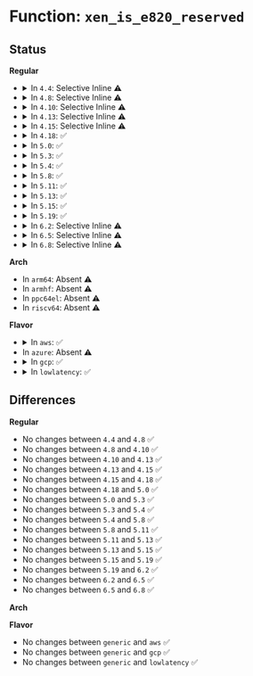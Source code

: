 # Function: <code>xen_is_e820_reserved</code>

## Status
<b>Regular</b>
<ul>
<li>
<details>
<summary>In <code>4.4</code>: Selective Inline ⚠️</summary>

```c
bool xen_is_e820_reserved(phys_addr_t start, phys_addr_t size);
```

**Collision:** Unique Global

**Inline:** Selective

**Transformation:** False

**Instances:**

```
In arch/x86/xen/setup.c (ffffffff81f610c0)
Location: arch/x86/xen/setup.c:628
Inline: True
Direct callers:
  - arch/x86/xen/setup.c:xen_memory_setup
  - arch/x86/xen/setup.c:xen_memory_setup
  - arch/x86/xen/setup.c:xen_memory_setup
  - arch/x86/xen/mmu.c:xen_pt_check_e820
```
**Symbols:**

```
ffffffff81f610c0-ffffffff81f6110a: xen_is_e820_reserved (STB_GLOBAL)
```
</details>
</li>
<li>
<details>
<summary>In <code>4.8</code>: Selective Inline ⚠️</summary>

```c
bool xen_is_e820_reserved(phys_addr_t start, phys_addr_t size);
```

**Collision:** Unique Global

**Inline:** Selective

**Transformation:** False

**Instances:**

```
In arch/x86/xen/setup.c (ffffffff81f89289)
Location: arch/x86/xen/setup.c:613
Inline: True
Direct callers:
  - arch/x86/xen/setup.c:xen_memory_setup
  - arch/x86/xen/setup.c:xen_memory_setup
  - arch/x86/xen/setup.c:xen_memory_setup
  - arch/x86/xen/mmu.c:xen_pt_check_e820
```
**Symbols:**

```
ffffffff81f89289-ffffffff81f892d3: xen_is_e820_reserved (STB_GLOBAL)
```
</details>
</li>
<li>
<details>
<summary>In <code>4.10</code>: Selective Inline ⚠️</summary>

```c
bool xen_is_e820_reserved(phys_addr_t start, phys_addr_t size);
```

**Collision:** Unique Global

**Inline:** Selective

**Transformation:** False

**Instances:**

```
In arch/x86/xen/setup.c (ffffffff81fc467d)
Location: arch/x86/xen/setup.c:613
Inline: True
Direct callers:
  - arch/x86/xen/setup.c:xen_memory_setup
  - arch/x86/xen/setup.c:xen_memory_setup
  - arch/x86/xen/setup.c:xen_memory_setup
  - arch/x86/xen/mmu.c:xen_pt_check_e820
```
**Symbols:**

```
ffffffff81fc467d-ffffffff81fc46c7: xen_is_e820_reserved (STB_GLOBAL)
```
</details>
</li>
<li>
<details>
<summary>In <code>4.13</code>: Selective Inline ⚠️</summary>

```c
bool xen_is_e820_reserved(phys_addr_t start, phys_addr_t size);
```

**Collision:** Unique Global

**Inline:** Selective

**Transformation:** False

**Instances:**

```
In arch/x86/xen/setup.c (ffffffff820a44c5)
Location: arch/x86/xen/setup.c:609
Inline: True
Direct callers:
  - arch/x86/xen/setup.c:xen_memory_setup
  - arch/x86/xen/setup.c:xen_memory_setup
  - arch/x86/xen/setup.c:xen_memory_setup
  - arch/x86/xen/mmu_pv.c:xen_pt_check_e820
```
**Symbols:**

```
ffffffff820a44c5-ffffffff820a4517: xen_is_e820_reserved (STB_GLOBAL)
```
</details>
</li>
<li>
<details>
<summary>In <code>4.15</code>: Selective Inline ⚠️</summary>

```c
bool xen_is_e820_reserved(phys_addr_t start, phys_addr_t size);
```

**Collision:** Unique Global

**Inline:** Selective

**Transformation:** False

**Instances:**

```
In arch/x86/xen/setup.c (ffffffff826aaba3)
Location: arch/x86/xen/setup.c:608
Inline: True
Direct callers:
  - arch/x86/xen/setup.c:xen_memory_setup
  - arch/x86/xen/setup.c:xen_memory_setup
  - arch/x86/xen/setup.c:xen_memory_setup
  - arch/x86/xen/mmu_pv.c:xen_pt_check_e820
```
**Symbols:**

```
ffffffff826aaba3-ffffffff826aabf5: xen_is_e820_reserved (STB_GLOBAL)
```
</details>
</li>
<li>
<details>
<summary>In <code>4.18</code>: ✅</summary>

```c
bool xen_is_e820_reserved(phys_addr_t start, phys_addr_t size);
```

**Collision:** Unique Global

**Inline:** No

**Transformation:** False

**Instances:**

```
In arch/x86/xen/setup.c (ffffffff826d3d17)
Location: arch/x86/xen/setup.c:608
Inline: False
Direct callers:
  - arch/x86/xen/setup.c:xen_memory_setup
  - arch/x86/xen/setup.c:xen_memory_setup
  - arch/x86/xen/setup.c:xen_memory_setup
  - arch/x86/xen/mmu_pv.c:xen_pt_check_e820
```
**Symbols:**

```
ffffffff826d3d17-ffffffff826d3d6a: xen_is_e820_reserved (STB_GLOBAL)
```
</details>
</li>
<li>
<details>
<summary>In <code>5.0</code>: ✅</summary>

```c
bool xen_is_e820_reserved(phys_addr_t start, phys_addr_t size);
```

**Collision:** Unique Global

**Inline:** No

**Transformation:** False

**Instances:**

```
In arch/x86/xen/setup.c (ffffffff82889daa)
Location: arch/x86/xen/setup.c:608
Inline: False
Direct callers:
  - arch/x86/xen/setup.c:xen_memory_setup
  - arch/x86/xen/setup.c:xen_memory_setup
  - arch/x86/xen/setup.c:xen_memory_setup
  - arch/x86/xen/mmu_pv.c:xen_pt_check_e820
```
**Symbols:**

```
ffffffff82889daa-ffffffff82889dfd: xen_is_e820_reserved (STB_GLOBAL)
```
</details>
</li>
<li>
<details>
<summary>In <code>5.3</code>: ✅</summary>

```c
bool xen_is_e820_reserved(phys_addr_t start, phys_addr_t size);
```

**Collision:** Unique Global

**Inline:** No

**Transformation:** False

**Instances:**

```
In arch/x86/xen/setup.c (ffffffff828a1167)
Location: arch/x86/xen/setup.c:617
Inline: False
Direct callers:
  - arch/x86/xen/setup.c:xen_memory_setup
  - arch/x86/xen/setup.c:xen_memory_setup
  - arch/x86/xen/setup.c:xen_memory_setup
  - arch/x86/xen/mmu_pv.c:xen_pt_check_e820
```
**Symbols:**

```
ffffffff828a1167-ffffffff828a11ba: xen_is_e820_reserved (STB_GLOBAL)
```
</details>
</li>
<li>
<details>
<summary>In <code>5.4</code>: ✅</summary>

```c
bool xen_is_e820_reserved(phys_addr_t start, phys_addr_t size);
```

**Collision:** Unique Global

**Inline:** No

**Transformation:** False

**Instances:**

```
In arch/x86/xen/setup.c (ffffffff828a4227)
Location: arch/x86/xen/setup.c:617
Inline: False
Direct callers:
  - arch/x86/xen/setup.c:xen_memory_setup
  - arch/x86/xen/setup.c:xen_memory_setup
  - arch/x86/xen/setup.c:xen_memory_setup
  - arch/x86/xen/mmu_pv.c:xen_pt_check_e820
```
**Symbols:**

```
ffffffff828a4227-ffffffff828a427a: xen_is_e820_reserved (STB_GLOBAL)
```
</details>
</li>
<li>
<details>
<summary>In <code>5.8</code>: ✅</summary>

```c
bool xen_is_e820_reserved(phys_addr_t start, phys_addr_t size);
```

**Collision:** Unique Global

**Inline:** No

**Transformation:** False

**Instances:**

```
In arch/x86/xen/setup.c (ffffffff82cca787)
Location: arch/x86/xen/setup.c:618
Inline: False
Direct callers:
  - arch/x86/xen/setup.c:xen_memory_setup
  - arch/x86/xen/setup.c:xen_memory_setup
  - arch/x86/xen/setup.c:xen_memory_setup
  - arch/x86/xen/mmu_pv.c:xen_pt_check_e820
```
**Symbols:**

```
ffffffff82cca787-ffffffff82cca7da: xen_is_e820_reserved (STB_GLOBAL)
```
</details>
</li>
<li>
<details>
<summary>In <code>5.11</code>: ✅</summary>

```c
bool xen_is_e820_reserved(phys_addr_t start, phys_addr_t size);
```

**Collision:** Unique Global

**Inline:** No

**Transformation:** False

**Instances:**

```
In arch/x86/xen/setup.c (ffffffff82fb65f5)
Location: arch/x86/xen/setup.c:614
Inline: False
Direct callers:
  - arch/x86/xen/setup.c:xen_memory_setup
  - arch/x86/xen/setup.c:xen_memory_setup
  - arch/x86/xen/setup.c:xen_memory_setup
  - arch/x86/xen/mmu_pv.c:xen_pt_check_e820
```
**Symbols:**

```
ffffffff82fb65f5-ffffffff82fb6648: xen_is_e820_reserved (STB_GLOBAL)
```
</details>
</li>
<li>
<details>
<summary>In <code>5.13</code>: ✅</summary>

```c
bool xen_is_e820_reserved(phys_addr_t start, phys_addr_t size);
```

**Collision:** Unique Global

**Inline:** No

**Transformation:** False

**Instances:**

```
In arch/x86/xen/setup.c (ffffffff831c0ce8)
Location: arch/x86/xen/setup.c:614
Inline: False
Direct callers:
  - arch/x86/xen/setup.c:xen_memory_setup
  - arch/x86/xen/setup.c:xen_memory_setup
  - arch/x86/xen/setup.c:xen_memory_setup
  - arch/x86/xen/mmu_pv.c:xen_pt_check_e820
```
**Symbols:**

```
ffffffff831c0ce8-ffffffff831c0d3b: xen_is_e820_reserved (STB_GLOBAL)
```
</details>
</li>
<li>
<details>
<summary>In <code>5.15</code>: ✅</summary>

```c
bool xen_is_e820_reserved(phys_addr_t start, phys_addr_t size);
```

**Collision:** Unique Global

**Inline:** No

**Transformation:** False

**Instances:**

```
In arch/x86/xen/setup.c (ffffffff832a15a2)
Location: arch/x86/xen/setup.c:614
Inline: False
Direct callers:
  - arch/x86/xen/setup.c:xen_memory_setup
  - arch/x86/xen/setup.c:xen_memory_setup
  - arch/x86/xen/setup.c:xen_memory_setup
  - arch/x86/xen/mmu_pv.c:xen_pt_check_e820
```
**Symbols:**

```
ffffffff832a15a2-ffffffff832a15f5: xen_is_e820_reserved (STB_GLOBAL)
```
</details>
</li>
<li>
<details>
<summary>In <code>5.19</code>: ✅</summary>

```c
bool xen_is_e820_reserved(phys_addr_t start, phys_addr_t size);
```

**Collision:** Unique Global

**Inline:** No

**Transformation:** False

**Instances:**

```
In arch/x86/xen/setup.c (ffffffff8345060c)
Location: arch/x86/xen/setup.c:610
Inline: False
Direct callers:
  - arch/x86/xen/setup.c:xen_memory_setup
  - arch/x86/xen/setup.c:xen_memory_setup
  - arch/x86/xen/setup.c:xen_memory_setup
  - arch/x86/xen/mmu_pv.c:xen_pt_check_e820
```
**Symbols:**

```
ffffffff8345060c-ffffffff8345066b: xen_is_e820_reserved (STB_GLOBAL)
```
</details>
</li>
<li>
<details>
<summary>In <code>6.2</code>: Selective Inline ⚠️</summary>

```c
bool xen_is_e820_reserved(phys_addr_t start, phys_addr_t size);
```

**Collision:** Unique Global

**Inline:** Selective

**Transformation:** False

**Instances:**

```
In arch/x86/xen/setup.c (ffffffff83e6d40e)
Location: arch/x86/xen/setup.c:611
Inline: True
Inline callers:
  - arch/x86/xen/setup.c:xen_memory_setup
  - arch/x86/xen/setup.c:xen_memory_setup
  - arch/x86/xen/setup.c:xen_memory_setup
Direct callers:
  - arch/x86/xen/mmu_pv.c:xen_pt_check_e820
```
**Symbols:**

```
ffffffff83e6cb10-ffffffff83e6cb85: xen_is_e820_reserved (STB_GLOBAL)
```
</details>
</li>
<li>
<details>
<summary>In <code>6.5</code>: Selective Inline ⚠️</summary>

```c
bool xen_is_e820_reserved(phys_addr_t start, phys_addr_t size);
```

**Collision:** Unique Global

**Inline:** Selective

**Transformation:** False

**Instances:**

```
In arch/x86/xen/setup.c (ffffffff8368df47)
Location: arch/x86/xen/setup.c:612
Inline: True
Inline callers:
  - arch/x86/xen/setup.c:xen_memory_setup
  - arch/x86/xen/setup.c:xen_memory_setup
  - arch/x86/xen/setup.c:xen_memory_setup
Direct callers:
  - arch/x86/xen/mmu_pv.c:xen_pt_check_e820
```
**Symbols:**

```
ffffffff8368d630-ffffffff8368d6a5: xen_is_e820_reserved (STB_GLOBAL)
```
</details>
</li>
<li>
<details>
<summary>In <code>6.8</code>: Selective Inline ⚠️</summary>

```c
bool xen_is_e820_reserved(phys_addr_t start, phys_addr_t size);
```

**Collision:** Unique Global

**Inline:** Selective

**Transformation:** False

**Instances:**

```
In arch/x86/xen/setup.c (ffffffff838bdb15)
Location: arch/x86/xen/setup.c:615
Inline: True
Inline callers:
  - arch/x86/xen/setup.c:xen_memory_setup
  - arch/x86/xen/setup.c:xen_memory_setup
  - arch/x86/xen/setup.c:xen_memory_setup
Direct callers:
  - arch/x86/xen/mmu_pv.c:xen_pt_check_e820
```
**Symbols:**

```
ffffffff838bd1f0-ffffffff838bd265: xen_is_e820_reserved (STB_GLOBAL)
```
</details>
</li>
</ul>
<b>Arch</b>
<ul>
<li>
In <code>arm64</code>: Absent ⚠️
</li>
<li>
In <code>armhf</code>: Absent ⚠️
</li>
<li>
In <code>ppc64el</code>: Absent ⚠️
</li>
<li>
In <code>riscv64</code>: Absent ⚠️
</li>
</ul>
<b>Flavor</b>
<ul>
<li>
<details>
<summary>In <code>aws</code>: ✅</summary>

```c
bool xen_is_e820_reserved(phys_addr_t start, phys_addr_t size);
```

**Collision:** Unique Global

**Inline:** No

**Transformation:** False

**Instances:**

```
In arch/x86/xen/setup.c (ffffffff8289224d)
Location: arch/x86/xen/setup.c:617
Inline: False
Direct callers:
  - arch/x86/xen/setup.c:xen_memory_setup
  - arch/x86/xen/setup.c:xen_memory_setup
  - arch/x86/xen/setup.c:xen_memory_setup
  - arch/x86/xen/mmu_pv.c:xen_pt_check_e820
```
**Symbols:**

```
ffffffff8289224d-ffffffff828922a0: xen_is_e820_reserved (STB_GLOBAL)
```
</details>
</li>
<li>
In <code>azure</code>: Absent ⚠️
</li>
<li>
<details>
<summary>In <code>gcp</code>: ✅</summary>

```c
bool xen_is_e820_reserved(phys_addr_t start, phys_addr_t size);
```

**Collision:** Unique Global

**Inline:** No

**Transformation:** False

**Instances:**

```
In arch/x86/xen/setup.c (ffffffff828a5227)
Location: arch/x86/xen/setup.c:617
Inline: False
Direct callers:
  - arch/x86/xen/setup.c:xen_memory_setup
  - arch/x86/xen/setup.c:xen_memory_setup
  - arch/x86/xen/setup.c:xen_memory_setup
  - arch/x86/xen/mmu_pv.c:xen_pt_check_e820
```
**Symbols:**

```
ffffffff828a5227-ffffffff828a527a: xen_is_e820_reserved (STB_GLOBAL)
```
</details>
</li>
<li>
<details>
<summary>In <code>lowlatency</code>: ✅</summary>

```c
bool xen_is_e820_reserved(phys_addr_t start, phys_addr_t size);
```

**Collision:** Unique Global

**Inline:** No

**Transformation:** False

**Instances:**

```
In arch/x86/xen/setup.c (ffffffff828a51fb)
Location: arch/x86/xen/setup.c:617
Inline: False
Direct callers:
  - arch/x86/xen/setup.c:xen_memory_setup
  - arch/x86/xen/setup.c:xen_memory_setup
  - arch/x86/xen/setup.c:xen_memory_setup
  - arch/x86/xen/mmu_pv.c:xen_pt_check_e820
```
**Symbols:**

```
ffffffff828a51fb-ffffffff828a524e: xen_is_e820_reserved (STB_GLOBAL)
```
</details>
</li>
</ul>

## Differences
<b>Regular</b>
<ul>
<li>
No changes between <code>4.4</code> and <code>4.8</code> ✅
</li>
<li>
No changes between <code>4.8</code> and <code>4.10</code> ✅
</li>
<li>
No changes between <code>4.10</code> and <code>4.13</code> ✅
</li>
<li>
No changes between <code>4.13</code> and <code>4.15</code> ✅
</li>
<li>
No changes between <code>4.15</code> and <code>4.18</code> ✅
</li>
<li>
No changes between <code>4.18</code> and <code>5.0</code> ✅
</li>
<li>
No changes between <code>5.0</code> and <code>5.3</code> ✅
</li>
<li>
No changes between <code>5.3</code> and <code>5.4</code> ✅
</li>
<li>
No changes between <code>5.4</code> and <code>5.8</code> ✅
</li>
<li>
No changes between <code>5.8</code> and <code>5.11</code> ✅
</li>
<li>
No changes between <code>5.11</code> and <code>5.13</code> ✅
</li>
<li>
No changes between <code>5.13</code> and <code>5.15</code> ✅
</li>
<li>
No changes between <code>5.15</code> and <code>5.19</code> ✅
</li>
<li>
No changes between <code>5.19</code> and <code>6.2</code> ✅
</li>
<li>
No changes between <code>6.2</code> and <code>6.5</code> ✅
</li>
<li>
No changes between <code>6.5</code> and <code>6.8</code> ✅
</li>
</ul>
<b>Arch</b>
<ul>
</ul>
<b>Flavor</b>
<ul>
<li>
No changes between <code>generic</code> and <code>aws</code> ✅
</li>
<li>
No changes between <code>generic</code> and <code>gcp</code> ✅
</li>
<li>
No changes between <code>generic</code> and <code>lowlatency</code> ✅
</li>
</ul>
